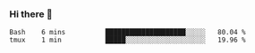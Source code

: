### Hi there 👋

<!--START_SECTION:waka-->
```text
Bash    6 mins          ████████████████████░░░░░   80.04 % 
tmux    1 min           █████░░░░░░░░░░░░░░░░░░░░   19.96 % 
```
<!--END_SECTION:waka-->

<!--
**arlenxuzj/arlenxuzj** is a ✨ _special_ ✨ repository because its `README.md` (this file) appears on your GitHub profile.

Here are some ideas to get you started:

- 🔭 I’m currently working on ...
- 🌱 I’m currently learning ...
- 👯 I’m looking to collaborate on ...
- 🤔 I’m looking for help with ...
- 💬 Ask me about ...
- 📫 How to reach me: ...
- 😄 Pronouns: ...
- ⚡ Fun fact: ...
-->
